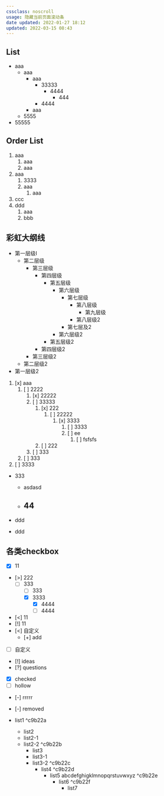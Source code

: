 ```yaml
---
cssclass: noscroll
usage: 隐藏当前页面滚动条
date updated: 2022-01-27 18:12
updated: 2022-03-15 08:43
---
```


## List

- aaa
	- aaa
		- aaa
			- 33333
				- 4444
					- 444
			- 4444
		- aaa
	- 5555
- 55555
## Order List

1. aaa
   1. aaa
   2. aaa
2. aaa
   1. 3333
   2. aaa
      1. aaa
3. ccc
4. ddd
   1. aaa
   2. bbb

## 彩虹大纲线

- 第一层级I
	- 第二层级
		- 第三层级
			- 第四层级
				- 第五层级
					- 第六层级
						- 第七层级
							- 第八层级
								- 第九层级
							- 第八层级2
						- 第七层及2
					- 第六层级2
				- 第五层级2
			- 第四层级2
		- 第三层级2
	- 第二层级2
- 第一层级2


1. [x] aaa
   1. [ ] 2222
      1. [x] 22222
      2. [ ] 33333
         1. [x] 222
            1. [ ] 22222
               1. [x] 3333
                  1. [ ] 3333
                  2. [ ] ee
                     1. [ ] fsfsfs
         2. [ ] 222
      3. [ ] 333
   2. [ ] 333
2. [ ] 3333
- 333
	- asdasd
	- 44
		- 

 - ddd
 - ddd



			  
## 各类checkbox

- [x]  11
- [>]  222
	- [ ] 333
		- [ ] 333
		- [x] 3333
			- [x] 4444
			- [ ] 4444
- [<] 11
- [!] 11
- [<] 自定义
	- [+] add
- [ ] 自定义
- [!] ideas
- [?] questions   
- [x] checked
- [ ] hollow
- [-] rrrrr
- [-] removed


- list1 ^c9b22a
	- list2
	- list2-1
	- list2-2 ^c9b22b
		- list3
		- list3-1
		- list3-2 ^c9b22c
			- list4 ^c9b22d
				- list5 abcdefghigklmnopqrstuvwxyz ^c9b22e
					- list6 ^c9b22f
						- list7

